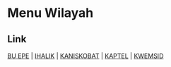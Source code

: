 # Menu Wilayah

## Link

[BU EPE](https://github.com/gigit-pemilu/pemilu-2024-93-papua-selatan/tree/main/pilpres/hitung-suara/sub/93-papua-selatan/sub/01-merauke/sub/17-kaptel/sub/2005-bu-epe)
 | 
[IHALIK](https://github.com/gigit-pemilu/pemilu-2024-93-papua-selatan/tree/main/pilpres/hitung-suara/sub/93-papua-selatan/sub/01-merauke/sub/17-kaptel/sub/2004-ihalik)
 | 
[KANISKOBAT](https://github.com/gigit-pemilu/pemilu-2024-93-papua-selatan/tree/main/pilpres/hitung-suara/sub/93-papua-selatan/sub/01-merauke/sub/17-kaptel/sub/2003-kaniskobat)
 | 
[KAPTEL](https://github.com/gigit-pemilu/pemilu-2024-93-papua-selatan/tree/main/pilpres/hitung-suara/sub/93-papua-selatan/sub/01-merauke/sub/17-kaptel/sub/2002-kaptel)
 | 
[KWEMSID](https://github.com/gigit-pemilu/pemilu-2024-93-papua-selatan/tree/main/pilpres/hitung-suara/sub/93-papua-selatan/sub/01-merauke/sub/17-kaptel/sub/2001-kwemsid)

